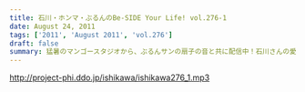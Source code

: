 ```yaml
---
title: 石川・ホンマ・ぶるんのBe-SIDE Your Life! vol.276-1
date: August 24, 2011
tags: ['2011', 'August 2011', 'vol.276']
draft: false
summary: 猛暑のマンゴースタジオから、ぶるんサンの扇子の音と共に配信中！石川さんの愛車のバイクが復活したとか・・・この暑さで大変だとは思いますが。NAMAE
---
```


http://project-phi.ddo.jp/ishikawa/ishikawa276_1.mp3